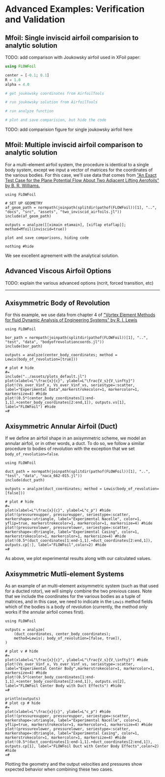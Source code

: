 # Advanced Examples: Verification and Validation

## Mfoil: Single inviscid airfoil comparision to analytic solution

TODO: add comparison with Joukowsky airfoil used in XFoil paper:
```julia
using FLOWFoil

center = [-0.1; 0.1]
R = 1.0
alpha = 4.0

# get joukowsky coordinates from AirfoilTools

# run joukowsky solution from AirfoilTools

# run analyze function

# plot and save comparision, but hide the code
```

TODO: add comparision figure for single joukowsky airfoil here

## Mfoil: Multiple inviscid airfoil comparison to analytic solution

For a multi-element airfoil system, the procedure is identical to a single body system, except we input a vector of matrices for the coordinates of the various bodies.
For this case, we'll use data that comes from ["An Exact Test Case for the Plane Potential Flow About Two Adjacent Lifting Aerofoils" by B. R. Williams.](https://reports.aerade.cranfield.ac.uk/handle/1826.2/2993)

```@Mfoil
using FLOWFoil

# SET UP GEOMETRY
af_geom_path = normpath(joinpath(splitdir(pathof(FLOWFoil))[1], "..", "docs", "src", "assets", "two_inviscid_airfoils.jl"))
include(af_geom_path)

outputs = analyze([[ximain etamain], [xiflap etaflap]]; method=Mfoil(inviscid=true))

plot and save comparisons, hiding code

nothing #hide
```

We see excellent agreement with the analytical solution.


## Advanced Viscous Airfoil Options

TODO: explain the various advanced options (ncrit, forced transition, etc)

---

## Axisymmetric Body of Revolution

For this example, we use data from chapter 4 of ["Vortex Element Methods for fluid Dynamic Analysis of Engineering Systems" by  R. I. Lewis](https://doi.org/10.1017/CBO9780511529542)

```@example axisym
using FLOWFoil

bor_path = normpath(joinpath(splitdir(pathof(FLOWFoil))[1], "..", "test", "data", "bodyofrevolutioncoords.jl"))
include(bor_path)

outputs = analyze(center_body_coordinates; method = Lewis(body_of_revolution=[true]))

# plot # hide
#=
include("../assets/plots_default.jl")
plot(xlabel=L"\frac{x}{c}", ylabel=L"\frac{V_s}{V_\infty}")
plot!(Vs_over_Vinf_x, Vs_over_Vinf_vs, seriestype=:scatter, label="Experimental Data",markerstrokecolor=1, markercolor=1, markersize=4) #hide
plot!(0.5*(center_body_coordinates[1:end-1,1].+center_body_coordinates[2:end,1]), outputs.vs[1], label="FLOWFoil") #hide
=#
```


## Axisymmetric Annular Airfoil (Duct)

If we define an airfoil shape in an axisymmetric scheme, we model an annular airfoil, or in other words, a duct.  To do so, we follow a similar procedure to bodies of revolution with the exception that we set `body_of_revolution=false`.

```@example axisym
using FLOWFoil

duct_path = normpath(joinpath(splitdir(pathof(FLOWFoil))[1], "..", "test", "data", "naca_662-015.jl"))
include(duct_path)

outputs = analyze(duct_coordinates; method = Lewis(body_of_revolution=[false]))

# plot # hide
#=
plot(xlabel=L"\frac{x}{c}", ylabel=L"c_p") #hide
plot!(pressurexupper, pressureupper, seriestype=:scatter, markershape=:utriangle, label="Experimental Nacelle", color=1, yflip=true, markerstrokecolor=1, markercolor=1, markersize=4) #hide
plot!(pressurexlower, pressurelower, seriestype=:scatter, markershape=:dtriangle, label="Experimental Casing", color=1, markerstrokecolor=1, markercolor=1, markersize=4) #hide
plot!(0.5*(duct_coordinates[1:end-1,1].+duct_coordinates[2:end,1]), outputs.cp[:], label="FLOWFoil",color=2) #hide
=#
```

As above, we plot experimental results along with our calculated values.


## Axisymmetric Mutli-element Systems

As an example of an multi-element axisymmetric system (such as that used for a ducted rotor), we will simply combine the two previous cases.
Note that we include the coordinates for the various bodies as a tuple of matrices, and in this case, we need to indicate in the `Lewis` method fields which of the bodies is a body of revolution (currently, the method only works if the annular airfoil comes first).

```@example axisym
using FLOWFoil

outputs = analyze(
    (duct_coordinates, center_body_coordinates);
    method=Lewis(; body_of_revolution=[false, true]),
)

# plot v # hide
#=
plot(xlabel=L"\frac{x}{c}", ylabel=L"\frac{V_s}{V_\infty}") #hide
plot!(Vs_over_Vinf_x, Vs_over_Vinf_vs, seriestype=:scatter, label="Experimental Center Body",markerstrokecolor=1, markercolor=1, markersize=4) #hide
plot!(0.5*(center_body_coordinates[1:end-1,1].+center_body_coordinates[2:end,1]), outputs.vs[2], label="FLOWFoil Center Body with Duct Effects") #hide
=#
```

```@example axisym
println(outputs)
# plot cp # hide
#=
plot(xlabel=L"\frac{x}{c}", ylabel=L"c_p") #hide
plot!(pressurexupper, pressureupper, seriestype=:scatter, markershape=:utriangle, label="Experimental Nacelle", color=1, yflip=true, markerstrokecolor=1, markercolor=1, markersize=4) #hide
plot!(pressurexlower, pressurelower, seriestype=:scatter, markershape=:dtriangle, label="Experimental Casing", color=1, markerstrokecolor=1, markercolor=1, markersize=4) #hide
plot!(0.5*(duct_coordinates[1:end-1,1].+duct_coordinates[2:end,1]), outputs.cp[1], label="FLOWFoil Duct with Center Body Effects",color=2) #hide
=#
```

Plotting the geometry and the output velocities and pressures show expected behavior when combining these two cases.


